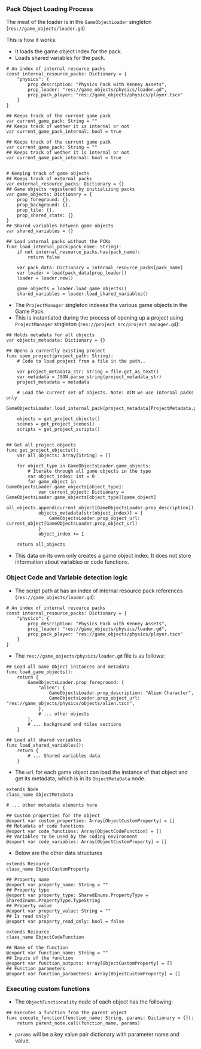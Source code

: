 ### Pack Object Loading Process

The meat of the loader is in the `GameObjectLoader` singleton (`res://game_objects/loader.gd`)

This is how it works:

* It loads the game object index for the pack.
* Loads shared variables for the pack.

```gdscript
# An index of internal resource packs
const internal_resource_packs: Dictionary = {
    "physics": {
        prop_description: "Physics Pack with Kenney Assets",
        prop_loader: "res://game_objects/physics/loader.gd",
        prop_pack_player: "res://game_objects/physics/player.tscn"
    }
}

## Keeps track of the current game pack
var current_game_pack: String = ""
## Keeps track of wether it is internal or not
var current_game_pack_internal: bool = true

## Keeps track of the current game pack
var current_game_pack: String = ""
## Keeps track of wether it is internal or not
var current_game_pack_internal: bool = true


# Keeping track of game objects
## Keeps track of external packs
var external_resource_packs: Dictionary = {}
## Game objects registered by initializing packs
var game_objects: Dictionary = {
    prop_foreground: {},
    prop_background: {},
    prop_tile: {},
    prop_shared_state: {}
}
## Shared variables between game objects
var shared_variables = {}

## Load internal packs without the PCKs
func load_internal_pack(pack_name: String):
    if not internal_resource_packs.has(pack_name):
        return false

    var pack_data: Dictionary = internal_resource_packs[pack_name]
    var loader = load(pack_data[prop_loader])
    loader = loader.new()

    game_objects = loader.load_game_objects()
    shared_variables = loader.load_shared_variables()
```

* The `ProjectManager` singleton indexes the various game objects in the Game Pack.
* This is instantiated during the process of opening up a project using `ProjectManager` singleton (`res://project_src/project_manager.gd`):

```gdscript
## Holds metadata for all objects
var objects_metadata: Dictionary = {}

## Opens a currently existing project
func open_project(project_path: String):
    # Code to load project from a file in the path..

    var project_metadata_str: String = file.get_as_text()
    var metadata = JSON.parse_string(project_metadata_str)
    project_metadata = metadata

    # Load the current set of objects. Note: ATM we use internal packs only
    GameObjectsLoader.load_internal_pack(project_metadata[ProjectMetadata.prop_project_pack])

    objects = get_project_objects()
    scenes = get_project_scenes()
    scripts = get_project_scripts()


## Get all project objects
func get_project_objects():
    var all_objects: Array[String] = []

    for object_type in GameObjectsLoader.game_objects:
        # Iterate through all game objects in the type
        var object_index: int = 0
        for game_object in GameObjectsLoader.game_objects[object_type]:
            var current_object: Dictionary = GameObjectsLoader.game_objects[object_type][game_object]
            all_objects.append(current_object[GameObjectsLoader.prop_description])
            objects_metadata[str(object_index)] = {
                GameObjectsLoader.prop_object_url: current_object[GameObjectsLoader.prop_object_url]
            }
            object_index += 1

    return all_objects
```

* This data on its own only creates a game object index. It does not store information about variables or code functions.

### Object Code and Variable detection logic

* The script path at has an index of internal resource pack references (`res://game_objects/loader.gd`):

```gdscript
# An index of internal resource packs
const internal_resource_packs: Dictionary = {
    "physics": {
        prop_description: "Physics Pack with Kenney Assets",
        prop_loader: "res://game_objects/physics/loader.gd",
        prop_pack_player: "res://game_objects/physics/player.tscn"
    }
}
```

* The `res://game_objects/physics/loader.gd` file is as follows:

```gdscript
## Load all Game Object instances and metadata
func load_game_objects():
    return {
        GameObjectsLoader.prop_foreground: {
            "alien": {
                GameObjectsLoader.prop_description: "Alien Character",
                GameObjectsLoader.prop_object_url: "res://game_objects/physics/objects/alien.tscn",
            },
            # ... other objects
        },
        # ... background and tiles sections
    }

## Load all shared variables
func load_shared_variables():
    return {
        # ... Shared variables data
    }
```

* The `url` for each game object can load the instance of that object and get its metadata, which is in its `ObjectMetaData` node.

```gdscript
extends Node
class_name ObjectMetaData

# ... other metadata elements here

## Custom properties for the object
@export var custom_properties: Array[ObjectCustomProperty] = []
## Metadata of code functions
@export var code_functions: Array[ObjectCodeFunction] = []
## Variables to be used by the coding environment
@export var code_variables: Array[ObjectCustomProperty] = []
```

* Below are the other data structures

```gdscript
extends Resource
class_name ObjectCustomProperty

## Property name
@export var property_name: String = ""
## Property type
@export var property_type: SharedEnums.PropertyType = SharedEnums.PropertyType.TypeString
## Property value
@export var property_value: String = ""
## Is read only?
@export var property_read_only: bool = false
```

```gdscript
extends Resource
class_name ObjectCodeFunction

## Name of the function
@export var function_name: String = ""
## Inputs of the function
@export var function_outputs: Array[ObjectCustomProperty] = []
## Function parameters
@export var function_parameters: Array[ObjectCustomProperty] = []
```

### Executing custom functions

* The `ObjectFunctionality` node of each object has the following:

```gdscript
## Executes a function from the parent object
func execute_function(function_name: String, params: Dictionary = {}):
	return parent_node.call(function_name, params)
```

* `params` will be a key value pair dictionary with parameter name and value.